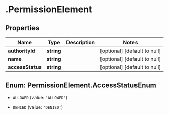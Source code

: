 # .PermissionElement

## Properties
Name | Type | Description | Notes
------------ | ------------- | ------------- | -------------
**authorityId** | **string** |  | [optional] [default to null]
**name** | **string** |  | [optional] [default to null]
**accessStatus** | **string** |  | [optional] [default to null]


<a name="PermissionElement.AccessStatusEnum"></a>
## Enum: PermissionElement.AccessStatusEnum


* `ALLOWED` (value: `'ALLOWED'`)

* `DENIED` (value: `'DENIED'`)




